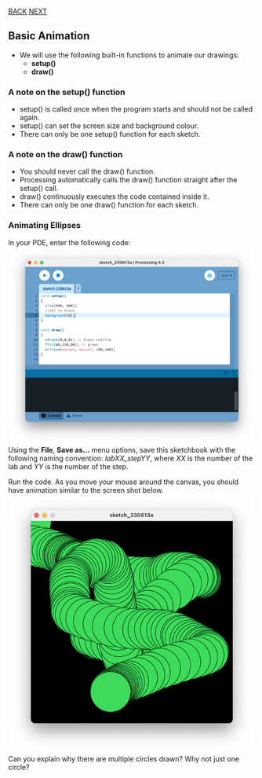 [BACK](/topics/topic02/01.html) [NEXT](/topics/topic02/lab02/03.html)

## Basic Animation

- We will use the following built-in functions to animate our drawings:
    - **setup()**
    - **draw()**
    
### A note on the **setup()** function

- setup() is called once when the program starts and should not be called again.
- setup() can set the screen size and background colour. 
- There can only be one setup() function for each sketch.

### A note on the **draw()** function

- You should never call the draw() function.
- Processing automatically calls the draw() function straight after the setup() call.
- draw() continuously executes the code contained inside it.
- There can only be one draw() function for each sketch.


### Animating Ellipses

In your PDE, enter the following code:
![Animating Ellipses](./img/03.png)
Using the **File**, **Save as...** menu options, save this sketchbook with the following naming convention:  *labXX_stepYY*, where *XX* is the number of the lab and *YY* is the number of the step.

Run the code.  As you move your mouse around the canvas, you should have animation similar to the screen shot below.
![Animating Ellipses - Multiple Circles](./img/04.png)
Can you explain why there are multiple circles drawn?  Why not just one circle? 

